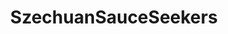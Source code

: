 ---
title: SzechuanSauceSeekers
crosslinks:
- rickandmorty
- youtubefactsbot
- autotldr
- tmsbmeta
- youtubot
- HailCorporate
- u_imguralbumbot
- subredditcancer
- Harmontown
- spongebob
- videos
- SubredditDrama
- LosAngeles
- KeepOurNetFree
- lsc
- TheSimpsons
- ImGoingToHellForThis
- EditingAndLayout
- Bitcoin
- KeybaseProofs
---